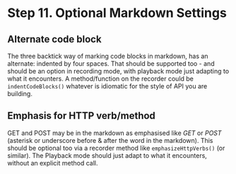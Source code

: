 # Step 11. Optional Markdown Settings

## Alternate code block

The three backtick way of marking code blocks in markdown, has an alternate: indented by four spaces. That should be supported too - and should be an option in recording mode, with playback mode just adapting to what it encounters. A method/function on the recorder could be `indentCodeBlocks()` whatever is idiomatic for the style of API you are building.

## Emphasis for HTTP verb/method

GET and POST may be in the markdown as emphasised like *GET* or *POST* (asterisk or underscore before & after the word in the markdown). This should be optional too via a recorder method like `emphasizeHttpVerbs()` (or similar). The Playback mode should just adapt to what it encounters, without an explicit method call. 
